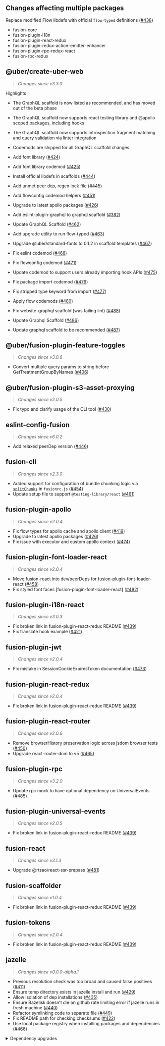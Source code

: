 ## Changes affecting multiple packages
Replace modified Flow libdefs with official `flow-typed` definitions ([#438](https://github.com/uber/fusionjs/pull/438)) 
 - fusion-core
 - fusion-plugin-i18n
 - fusion-plugin-react-redux
 - fusion-plugin-redux-action-emitter-enhancer
 - fusion-plugin-rpc-redux-react
 - fusion-rpc-redux

## @uber/create-uber-web
> *Changes since v3.3.0*

Highlights
 - The GraphQL scaffold is now listed as recommended, and has moved out of the beta phase
 - The GraphQL scaffold now supports react testing library and @apollo scoped packages, including hooks
 - The GraphQL scaffold now supports introspection fragment matching and query validation via linter integration
 - Codemods are shipped for all GraphQL scaffold changes

 - Add font library ([#424](https://github.com/uber/fusionjs/pull/424))
 - Add font library codemod ([#425](https://github.com/uber/fusionjs/pull/425))
 - Install official libdefs in scaffolds ([#444](https://github.com/uber/fusionjs/pull/444))
 - Add unmet peer dep, regen lock file ([#445](https://github.com/uber/fusionjs/pull/445))
 - Add flowconfig codemod helpers ([#451](https://github.com/uber/fusionjs/pull/451))
 - Upgrade to latest apollo packages ([#426](https://github.com/uber/fusionjs/pull/426))
 - Add eslint-plugin-graphql to graphql scaffold ([#382](https://github.com/uber/fusionjs/pull/382))
 - Update GraphQL Scaffold ([#462](https://github.com/uber/fusionjs/pull/462))
 - Add upgrade utility to run flow-typed ([#463](https://github.com/uber/fusionjs/pull/463))
 - Upgrade @uber/standard-fonts to 0.1.2 in scaffold templates ([#467](https://github.com/uber/fusionjs/pull/467))
 - Fix eslint codemod ([#468](https://github.com/uber/fusionjs/pull/468))
 - Fix flowconfig codemod ([#471](https://github.com/uber/fusionjs/pull/471))
 - Update codemod to support users already importing hook APIs ([#475](https://github.com/uber/fusionjs/pull/475))
 - Fix package import codemod ([#476](https://github.com/uber/fusionjs/pull/476))
 - Fix stripped type keyword from import ([#477](https://github.com/uber/fusionjs/pull/477))
 - Apply flow codemods ([#480](https://github.com/uber/fusionjs/pull/480))
 - Fix website-graphql scaffold (was failing lint) ([#488](https://github.com/uber/fusionjs/pull/488))
 - Update Graphql Scaffold ([#486](https://github.com/uber/fusionjs/pull/486))
 - Update graphql scaffold to be recommended ([#487](https://github.com/uber/fusionjs/pull/487))

## @uber/fusion-plugin-feature-toggles
> *Changes since v3.0.6*

 - Convert multiple query params to string before GetTreatmentGroupByNames ([#406](https://github.com/uber/fusionjs/pull/406))

## @uber/fusion-plugin-s3-asset-proxying
> *Changes since v2.0.5*

 - Fix typo and clarify usage of the CLI tool ([#430](https://github.com/uber/fusionjs/pull/430))

## eslint-config-fusion
> *Changes since v6.0.2*

 - Add relaxed peerDep version ([#446](https://github.com/uber/fusionjs/pull/446))

## fusion-cli
> *Changes since v2.3.0*

 - Added support for configuration of bundle chunking logic via [`splitChunks`](https://webpack.js.org/plugins/split-chunks-plugin/) in `fusionrc.js` ([#454](https://github.com/uber/fusionjs/pull/454))
 - Update setup file to support `@testing-library/react` ([#461](https://github.com/uber/fusionjs/pull/461))

## fusion-plugin-apollo
> *Changes since v2.0.4*

 - Fix flow types for apollo cache and apollo client ([#419](https://github.com/uber/fusionjs/pull/419))
 - Upgrade to latest apollo packages ([#426](https://github.com/uber/fusionjs/pull/426))
 - Fix issue with executor and custom apollo context ([#474](https://github.com/uber/fusionjs/pull/474))

## fusion-plugin-font-loader-react
> *Changes since v2.0.4*

 - Move fusion-react into dev/peerDeps for fusion-plugin-font-loader-react ([#458](https://github.com/uber/fusionjs/pull/458))
 - Fix styled font faces [fusion-plugin-font-loader-react]  ([#482](https://github.com/uber/fusionjs/pull/482))

## fusion-plugin-i18n-react
> *Changes since v3.0.3*

 - Fix broken link in fusion-plugin-react-redux README ([#439](https://github.com/uber/fusionjs/pull/439))
 - Fix translate hook example ([#421](https://github.com/uber/fusionjs/pull/421))

## fusion-plugin-jwt
> *Changes since v2.0.4*

 - Fix mistake in SessionCookieExpiresToken documentation ([#473](https://github.com/uber/fusionjs/pull/473))

## fusion-plugin-react-redux
> *Changes since v2.0.4*

 - Fix broken link in fusion-plugin-react-redux README ([#439](https://github.com/uber/fusionjs/pull/439))

## fusion-plugin-react-router
> *Changes since v2.0.6*

 - Remove browserHistory preservation logic across jsdom browser tests ([#450](https://github.com/uber/fusionjs/pull/450))
 - Upgrade react-router-dom to v5 ([#465](https://github.com/uber/fusionjs/pull/465))

## fusion-plugin-rpc
> *Changes since v3.2.0*

 - Update rpc mock to have optional dependency on UniversalEvents ([#485](https://github.com/uber/fusionjs/pull/485))

## fusion-plugin-universal-events
> *Changes since v2.0.5*

 - Fix broken link in fusion-plugin-react-redux README ([#439](https://github.com/uber/fusionjs/pull/439))

## fusion-react
> *Changes since v3.1.3*

 - Upgrade @rtsao/react-ssr-prepass ([#481](https://github.com/uber/fusionjs/pull/481))

## fusion-scaffolder
> *Changes since v1.0.4*

 - Fix broken link in fusion-plugin-react-redux README ([#439](https://github.com/uber/fusionjs/pull/439))

## fusion-tokens
> *Changes since v2.0.4*

 - Fix broken link in fusion-plugin-react-redux README ([#439](https://github.com/uber/fusionjs/pull/439))

## jazelle
> *Changes since v0.0.0-alpha.1*

 - Previous resolution check was too broad and caused false positives ([#411](https://github.com/uber/fusionjs/pull/411))
 - Ensure temp directory exists in jazelle  install and run ([#429](https://github.com/uber/fusionjs/pull/429))
 - Allow isolation of dep installations ([#435](https://github.com/uber/fusionjs/pull/435))
 - Ensure Bazelisk doesn't die on github rate limiting error if jazelle runs in fresh machine ([#440](https://github.com/uber/fusionjs/pull/440))
 - Refactor symlinking code to separate file ([#449](https://github.com/uber/fusionjs/pull/449))
 - Fix README path for checking checksums ([#422](https://github.com/uber/fusionjs/pull/422))
 - Use local package registry when installing packages and dependencies ([#466](https://github.com/uber/fusionjs/pull/466))

<details>
<summary>Dependency upgrades</summary>

Packages with updated dependencies

## @uber/fusion-plugin-atreyu
## @uber/fusion-metrics
## @uber/fusion-plugin-analytics-session
## @uber/fusion-plugin-auth-headers
## @uber/fusion-plugin-bedrock-compat
## @uber/fusion-plugin-error-handling
## @uber/fusion-plugin-events-adapter
## @uber/fusion-plugin-feature-toggles-react
## @uber/fusion-plugin-flipr
## @uber/fusion-plugin-galileo
## @uber/fusion-plugin-google-analytics
## @uber/fusion-plugin-google-analytics-react
## @uber/fusion-plugin-graphql-logging-middleware
## @uber/fusion-plugin-graphql-metrics
## @uber/fusion-plugin-heatpipe
## @uber/fusion-plugin-initial-state-compat
## @uber/fusion-plugin-logtron
## @uber/fusion-plugin-logtron-react
## @uber/fusion-plugin-m3
## @uber/fusion-plugin-m3-react
## @uber/fusion-plugin-magellan
## @uber/fusion-plugin-marketing
## @uber/fusion-plugin-page-skeleton-compat
## @uber/fusion-plugin-proxy-compat
## @uber/fusion-plugin-rosetta
## @uber/fusion-plugin-secrets
## @uber/fusion-plugin-secure-headers
## @uber/fusion-plugin-tchannel
## @uber/fusion-plugin-tealium
## @uber/fusion-plugin-tealium-react
## @uber/fusion-plugin-tracer
## @uber/fusion-plugin-uber-xhr-compat
## @uber/fusion-plugin-universal-logger-compat
## @uber/fusion-plugin-universal-m3-compat
## @uber/fusion-plugin-web-rpc-compat
## create-fusion-app
## create-fusion-plugin
## fusion-plugin-browser-performance-emitter
## fusion-plugin-connected-react-router
## fusion-plugin-csrf-protection
## fusion-plugin-error-handling
## fusion-plugin-http-handler
## fusion-plugin-introspect
## fusion-plugin-node-performance-emitter
## fusion-plugin-react-helmet-async
## fusion-plugin-react-redux
## fusion-plugin-react-router
## fusion-plugin-redux-action-emitter-enhancer
## fusion-plugin-rpc-redux-react
## fusion-plugin-service-worker
## fusion-plugin-styletron-react
## fusion-plugin-universal-events-react
## fusion-plugin-universal-logger
## fusion-plugin-web-app-manifest
## fusion-test-utils
## jazelle

</details>
